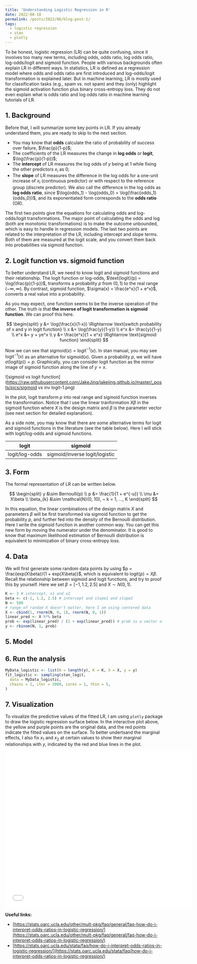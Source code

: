 ```yaml
---
title: 'Understanding Logistic Regression in R'
date: 2022-08-18
permalink: /posts/2022/08/blog-post-1/
tags:
  - logistic regression
  - stan
  - plotly
---
```


To be honest, logistic regression (LR) can be quite confusing, since it involves too many new terms, including odds, odds ratio, log odds ratio, log-odds/logit and sigmoid function. People with various backgrounds often explain LR in different ways. In statistics, LR is defined as a regression model where odds and odds ratio are first introduced and log-odds/logit transformation is explained later. But in machine learning, LR is mostly used for classification tasks (e.g., spam vs. not spam) and they (only) highlight the sigmoid activation function plus binary cross-entropy loss. They do not even explain what is odds ratio and log odds ratio in machine learning tutorials of LR. 

## 1. Background

Before that, I will summarize some key points in LR. If you already understand them, you are ready to skip to the next section.

- You may know that **odds** calculate the ratio of probability of success over failure, $\frac{p}{1-p}$;
- The coefficients of the LR measures the change in **log odds** or **logit**, $\log(\frac{p}{1-p})$;
- The **intercept** of LR measures the log odds of $y$ being at 1 while fixing the other predictors $x_i$ as 0;
- The **slope** of LR measures the difference in the log odds for a one-unit increase of $x_i$ (continuous predictor) or with respect to the reference group (discrete predictor). We also call the difference in the log odds as **log odds ratio**, since $\log(odds_1) - \log(odds_0) = \log(\frac{odds_1}{odds_0})$, and its exponentiated form corresponds to the **odds ratio** (OR).

The first two points give the equations for calculating odds and log-odds/logit transformations. The major point of calculating the odds and log (both are monotonic transformations) is to make the outcome unbounded, which is easy to handle in regression models. The last two points are related to the interpretation of the LR, including intercept and slope terms. Both of them are measured at the logit scale, and you convert them back into probabilities via sigmoid function.

## 2. Logit function vs. sigmoid function

To better understand LR, we need to know logit and sigmoid functions and their relationship. The logit function or log-odds, $\text{logit}(p) = \log(\frac{p}{1-p})$, transforms a probability $p$ from $(0, 1)$ to the real range $(-\infty, \infty)$. By contrast, $\textrm{sigmoid}$ function, $\sigma(x) = \frac{e^x}{1 + e^x}$, converts a real value into a probability. 

As you may expect, one function seems to be the inverse operation of the other. The truth is that **the inverse of logit transformation is sigmoid function**. We can proof this here. 


$$
\begin{split}
y &= \log(\frac{x}{1-x}) \Rightarrow \text{switch probability of x and y in logit function} \\
x &= \log(\frac{y}{1-y}) \\
e^x &= \frac{y}{1-y} \\
e^x &= y + ye^x \\
y &= \frac{e^x}{1 + e^x} \Rightarrow \text{sigmoid function}
\end{split}
$$


Now we can see that $\text{sigmoid}(x) = \text{logit}^{-1}(x)$. In stan manual, you may see $\text{logit}^{-1}(x)$ as an alternative for $\text{sigmoid}(x)$. Given a probability $p$, we will have $\sigma(\textrm{logit}(p)) = p$. Graphically, you can consider logit function as the mirror image of $\textrm{sigmoid}$ function along the line of $y = x$.

![sigmoid vs logit function](https://raw.githubusercontent.com/JakeJing/jakejing.github.io/master/_posts/pics/sigmoid vs inv logit-1.png)

In the plot, $\text{logit}$ transform $p$ into real range and $\text{sigmoid}$ function inverses the transformation. Notice that I use the linear tranformation $X\beta$ in the $\text{sigmoid}$ function where $X$ is the design matrix and $\beta$ is the parameter vector (see next section for detailed explanation).

As a side note, you may know that there are some alternative terms for logit and sigmoid functions in the literature (see the table below). Here I will stick with logit/log-odds and sigmoid functions.

|     $\text{logit}$      |        $\text{sigmoid}$        |
| :---------------------: | :----------------------------: |
| $\text{logit}$/log-odds | sigmoid/inverse logit/logistic |

## 3. Form

The formal representation of LR can be written below.


$$
\begin{split}
y &\sim Bernoulli(p) \\
p &= \frac{1}{1 + e^{-u}} \\
\mu &= X\beta \\
\beta_{k} &\sim \mathcal{N}(0, 10), ~ k = 1, ..., K
\end{split}
$$


In this equation, the linear combinations of the design matrix $X$ and parameters $\beta$ will be first transformed via $\text{sigmoid}$ function to get the probability $p$, and further fed into the density of the Bernoulli distribution. Here I write the sigmoid function in another common way. You can get this new form by moving the numerator under the denominator. It is good to know that maximum likelihood estimation of Bernoulli distribution is equivalent to minimization of binary cross-entropy loss.

## 4. Data

We will first generate some random data points by using $p = \frac{exp(X\beta)}{1 + exp(X\beta)}$, which is equivalent to $\textrm{logit}(p) =X\beta$. Recall the relationship between sigmoid and logit functions, and try to proof this by yourself. Here we set $\beta = [-1, 1.2, 2.5]$ and $X \sim N(0, 1)$. 

```R
K <- 3 # intercept, x1 and x2
beta <- c(-1, 1.2, 2.5) # intercept and slope1 and slope2
N <- 500
# range of random X doesn't matter, here I am using centered data
X <- cbind(1, rnorm(N, 0, 1), rnorm(N, 0, 1)) 
linear_pred <- X %*% beta
prob <- exp(linear_pred) / (1 + exp(linear_pred)) # prob is a vector of probs
y <- rbinom(N, 1, prob) 
```

## 5. Model

<script src="https://gist.github.com/JakeJing/8801b02a9ee73de98ff4886f88c1c09f.js"></script>

## 6. Run the analysis

```R
MyData_logistic <- list(N = length(y), K = K, X = X, y = y)
fit_logistic <- sampling(stan_logit,
  data = MyData_logistic,
  chains = 1, iter = 2000, cores = 1, thin = 5, 
)
```

## 7. Visualization

To visualize the predictive values of the fitted LR, I am using `plotly` package to draw the logistic regression surface below. In the interactive plot above, the yellow and purple points are the original data, and the red points indicate the fitted values on the surface. To better undertsand the marginal effects, I also fix $x_1$ and $x_2$ at certain values to show their marginal relationships with $y$, indicated by the red and blue lines in the plot.

<iframe width="600" height="500" frameborder="0" scrolling="no" src="//plotly.com/~JakeJing/18.embed"></iframe>

**Useful links:**

- [https://stats.oarc.ucla.edu/other/mult-pkg/faq/general/faq-how-do-i-interpret-odds-ratios-in-logistic-regression/](https://stats.oarc.ucla.edu/other/mult-pkg/faq/general/faq-how-do-i-interpret-odds-ratios-in-logistic-regression/)
- [https://stats.oarc.ucla.edu/stata/faq/how-do-i-interpret-odds-ratios-in-logistic-regression/](https://stats.oarc.ucla.edu/stata/faq/how-do-i-interpret-odds-ratios-in-logistic-regression/)


